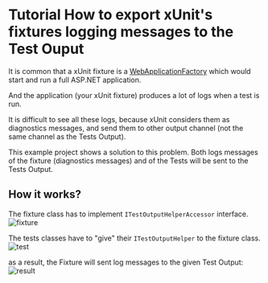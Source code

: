 # Tutorial How to export xUnit's fixtures logging messages to the Test Ouput

It is common that a xUnit fixture is a [WebApplicationFactory](https://learn.microsoft.com/en-us/aspnet/core/test/integration-tests?view=aspnetcore-8.0) which would start and run a full ASP.NET application.

And the application (your xUnit fixture) produces a lot of logs when a test is run.

It is difficult to see all these logs, because xUnit considers them as diagnostics messages, and send them to other output channel (not the same channel as the Tests Output).

This example project shows a solution to this problem. Both logs messages of the fixture (diagnostics messages) and of the Tests will be sent to the Tests Output.

## How it works?

The fixture class has to implement `ITestOutputHelperAccessor` interface.
![fixture](https://github.com/duongphuhiep/ToolsPack.NetCore/assets/1638594/a500c7d3-4689-4fe0-82bf-86013fbd8e6d)

The tests classes have to "give" their `ITestOutputHelper` to the fixture class.
![test](https://github.com/duongphuhiep/ToolsPack.NetCore/assets/1638594/d0a96c3a-258c-44ff-b058-cd21f2fd9d39)

as a result, the Fixture will sent log messages to the given Test Output:
![result](https://github.com/duongphuhiep/ToolsPack.NetCore/assets/1638594/43533d7a-e6ee-4c8d-9523-94e0440e91f6)
